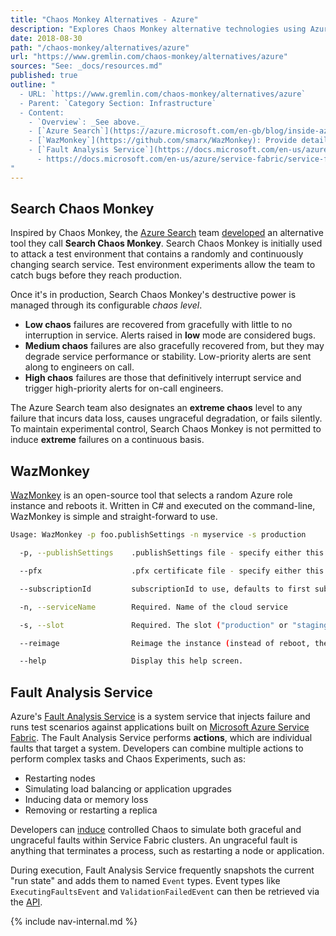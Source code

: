 ```yaml
---
title: "Chaos Monkey Alternatives - Azure"
description: "Explores Chaos Monkey alternative technologies using Azure."
date: 2018-08-30
path: "/chaos-monkey/alternatives/azure"
url: "https://www.gremlin.com/chaos-monkey/alternatives/azure"
sources: "See: _docs/resources.md"
published: true
outline: "
  - URL: `https://www.gremlin.com/chaos-monkey/alternatives/azure`
  - Parent: `Category Section: Infrastructure`
  - Content:
    - `Overview`: _See above._
    - [`Azure Search`](https://azure.microsoft.com/en-gb/blog/inside-azure-search-chaos-engineering/): Detail how Microsoft utilizes multiple `Chaos levels` (low, medium, high) to categorize and inform severity and actionability of failures within the [Azure Search](https://azure.microsoft.com/en-us/services/search/) systems.
    - [`WazMonkey`](https://github.com/smarx/WazMonkey): Provide details on `WazMonkey`, an alternative to Chaos Monkey specifically designed for testing resiliency within Azure cloud services.
    - [`Fault Analysis Service`](https://docs.microsoft.com/en-us/azure/service-fabric/service-fabric-testability-overview): Provide an overview of Azure's `Fault Analysis Service`, which is designed for testing services built atop [`Azure Service Fabric`](https://azure.microsoft.com/en-us/services/service-fabric/).
      - https://docs.microsoft.com/en-us/azure/service-fabric/service-fabric-controlled-chaos
"
---
```


## Search Chaos Monkey

Inspired by Chaos Monkey, the [Azure Search](https://azure.microsoft.com/en-us/services/search/) team [developed](https://azure.microsoft.com/en-gb/blog/inside-azure-search-chaos-engineering/) an alternative tool they call **Search Chaos Monkey**.  Search Chaos Monkey is initially used to attack a test environment that contains a randomly and continuously changing search service.  Test environment experiments allow the team to catch bugs before they reach production.

Once it's in production, Search Chaos Monkey's destructive power is managed through its configurable *chaos level*.

- **Low chaos** failures are recovered from gracefully with little to no interruption in service.  Alerts raised in **low** mode are considered bugs.
- **Medium chaos** failures are also gracefully recovered from, but they may degrade service performance or stability.  Low-priority alerts are sent along to engineers on call.
- **High chaos** failures are those that definitively interrupt service and trigger high-priority alerts for on-call engineers.

The Azure Search team also designates an **extreme chaos** level to any failure that incurs data loss, causes ungraceful degradation, or fails silently.  To maintain experimental control, Search Chaos Monkey is not permitted to induce **extreme** failures on a continuous basis.

## WazMonkey

[WazMonkey](https://github.com/smarx/WazMonkey) is an open-source tool that selects a random Azure role instance and reboots it.  Written in C# and executed on the command-line, WazMonkey is simple and straight-forward to use.

```bash
Usage: WazMonkey -p foo.publishSettings -n myservice -s production

  -p, --publishSettings    .publishSettings file - specify either this or a .pfx file

  --pfx                    .pfx certificate file - specify either this or a .publishSettings file

  --subscriptionId         subscriptionId to use, defaults to first subscription found in the .publishSettings file

  -n, --serviceName        Required. Name of the cloud service

  -s, --slot               Required. The slot ("production" or "staging")

  --reimage                Reimage the instance (instead of reboot, the default)

  --help                   Display this help screen.
```

## Fault Analysis Service

Azure's [Fault Analysis Service](https://docs.microsoft.com/en-us/azure/service-fabric/service-fabric-testability-overview) is a system service that injects failure and runs test scenarios against applications built on [Microsoft Azure Service Fabric](https://azure.microsoft.com/en-us/services/service-fabric/).  The Fault Analysis Service performs **actions**, which are individual faults that target a system.  Developers can combine multiple actions to perform complex tasks and Chaos Experiments, such as:

- Restarting nodes
- Simulating load balancing or application upgrades
- Inducing data or memory loss
- Removing or restarting a replica

Developers can [induce](https://docs.microsoft.com/en-us/azure/service-fabric/service-fabric-controlled-chaos) controlled Chaos to simulate both graceful and ungraceful faults within Service Fabric clusters.  An ungraceful fault is anything that terminates a process, such as restarting a node or application.

During execution, Fault Analysis Service frequently snapshots the current "run state" and adds them to named `Event` types.  Event types like `ExecutingFaultsEvent` and `ValidationFailedEvent` can then be retrieved via the [API](https://docs.microsoft.com/en-us/rest/api/servicefabric/).

{% include nav-internal.md %}
